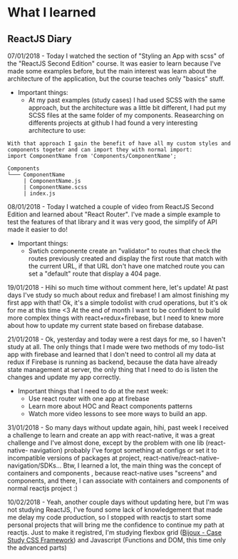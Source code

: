 # What I learned


## ReactJS Diary

07/01/2018 - Today I watched the section of "Styling an App with scss" of the "ReactJS Second Edition" course. It was easier to learn because I've made some examples before, but the main interest was learn about the architecture of the application, but the course teaches only "basics" stuff.

* Important things:
    * At my past examples (study cases) I had used SCSS with the same approach, but the architecture was a little bit different, I had put my SCSS files at the same folder of my components. Reasearching on differents projects at github I had found a very interesting architecture to use:

```
With that approach I gain the benefit of have all my custom styles and components togeter and can import they with normal import: 
import ComponentName from 'Components/ComponentName';

Components
└─── ComponentName
     | ComponentName.js
     | ComponentName.scss
     | index.js
```



08/01/2018 - Today I watched a couple of video from ReactJS Second Edition and learned about "React Router". I've made a simple example to test the features of that library and it was very good, the simplify of API made it easier to do!

* Important things:
    * Swtich componente create an "validator" to routes that check the routes previously created and display the first route that match with the current URL, if that URL don't have one matched route you can set a "default" route that display a 404 page.


19/01/2018 - Hihi so much time without comment here, let's update! At past days I've study so much about redux and firebase! I am almost finishing my first app with that! Ok, it's a simple todolist with crud operations, but it's ok for me at this time <3
At the end of month I want to be confident to build more complex things with react+redux+firebase, but I need to knew more about how to update my current state based on firebase database.

21/01/2018 -  Ok, yesterday and today were a rest days for me, so I haven't study at all. The only things that I made were two methods of my todo-list app with firebase and learned that I don't need to control all my data at redux if Firebase is running as backend, because the data have already state management at server, the only thing that I need to do is listen the changes and update my app correctly.
* Important things that I need to do at the next week: 
    * Use react router with one app at firebase
    * Learn more about HOC and React components patterns
    * Watch more video lessons to see more ways to build an app.
    
31/01/2018 -  So many days without update again, hihi, past week I received a challenge to learn and create an app with react-native, it was a great challenge and I've almost done, except by the problem with one lib (react-native- navigation) probably I've forgot something at configs or set it to incompatible versions of packages at project, react-native/react-native-navigation/SDKs... Btw, I learned a lot, the main thing was the concept of containers and components , because react-native uses "screens" and components, and there, I can associate with containers and components of normal reactjs project :)

10/02/2018 - Yeah, another couple days without updating here, but I'm was not studying ReactJS, I've found some lack of knowledgement that made me delay my code production, so I stopped with reactjs to start some personal projects that will bring me the confidence to continue my path at reactjs.
Just to make it registred, I'm studying flexbox grid ([Bijoux - Case Study CSS Framework](https://github.com/victorsilent/bijux)) and Javascript (Functions and DOM, this time only the advanced parts)